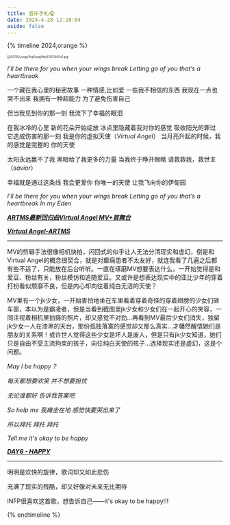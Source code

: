 ```yaml
---
title: 音乐手札🎧️
date: 2024-4-28 12:28:04
aside: false
---
```


{% timeline 2024,orange %}

<!-- timeline 03-31 -->

<img src="https://img.picui.cn/free/2024/06/01/665b156cc7ce0.jpg" alt="00792yuxgy1hq0uqzj9thj31401400x1.jpg" style="zoom:50%;" />

*I’ll be there for you when your wings break*
*Letting go of you that’s a heartbreak*

一个藏在我心里的秘密故事
一种情感,比如爱
一些我不相信的东西
我现在一点也哭不出来
我拥有一种超能力
为了避免伤害自己

但当我见到你的那一刻
我流下了幸福的眼泪

在我冰冷的心里
新的花朵开始绽放
冰点里隐藏着我对你的感觉
吸收阳光的罪过
它造成伤害的那一刻
我是你的虚拟天使（*Virtual Angel*）
当月亮升起的时候，我的感觉是完整的
你的天使

太阳永远赢不了我
黑暗给了我更多的力量
当我终于睁开眼睛
请救救我，救世主（*savior*）

幸福就是通过这条线
我会更爱你
你唯一的天使
让我飞向你的伊甸园

*I’ll be there for you when your wings break*
*Letting go of you that’s a heartbreak*
*In my Eden*

***[ARTMS最新回归曲Virtual Angel MV+首舞台](https://www.bilibili.com/video/BV1tw4m1q7np/?spm_id_from=333.1007.top_right_bar_window_custom_collection.content.click&vd_source=683accdf4a366c372d15625bf59c99d7)***

***[Virtual Angel-ARTMS](https://weibo.com/7509603238/OgPlltQSX?pagetype=profilefeed)***

------

MV的剪辑手法很像相机快拍，闪回式的似乎让人无法分清现实和虚幻，倒是和Virtual Angel的概念很契合，就是对癫痫患者不太友好，就连我看了几遍之后都有些不适了，只能放在后台听听。一直在琢磨MV想要表达什么，一开始觉得是和爱豆、粉丝有关，粉丝模仿和追随爱豆。又或许是想表达现实中的亚比少年的穿着打扮看似颓靡不良，但是内心却向往着纯白无洁的天使？

MV里有一个jk少女，一开始害怕地坐在车里看着穿着奇怪的穿着翅膀的少女们砸车窗，本以为是霸凌者，但是当看到截图里jk少女和少女们在一起开心的笑容，一同注视着相机里拍摄的照片，却又感觉不对劲...再看到MV最后少女们消失，独留jk少女一人在漆黑的天台，那份孤独落寞的感觉却又那么真实...才幡然醒悟她们是朋友的关系啊！或许世人觉得这些少女是坏人是废人，但是只有jk少女知道，她们只是自由不受主流拘束的孩子，向往纯白天使的孩子...选择现实还是虚幻，这是个问题。

<!-- endtimeline -->

*May I be happy？*

*每天都想要欢笑 并不想要担忧*

*无论谁都好 告诉我答案吧* 

*So help me 我瘫坐在地 感觉快要哭出来了*

*所以拜托 拜托 拜托*

*Tell me it's okay to be happy*

***[DAY6 - HAPPY](https://www.bilibili.com/video/BV1qA4m1A7Fc/?spm_id_from=333.788.top_right_bar_window_custom_collection.content.click&vd_source=683accdf4a366c372d15625bf59c99d7)***

------

明明是欢快的旋律，歌词却又如此悲伤

充满了现实的残酷，却又好像对未来无比期待

INFP很喜欢这首歌，想告诉自己——it's okay to be happy!!!

<!-- endtimeline -->

{% endtimeline %}